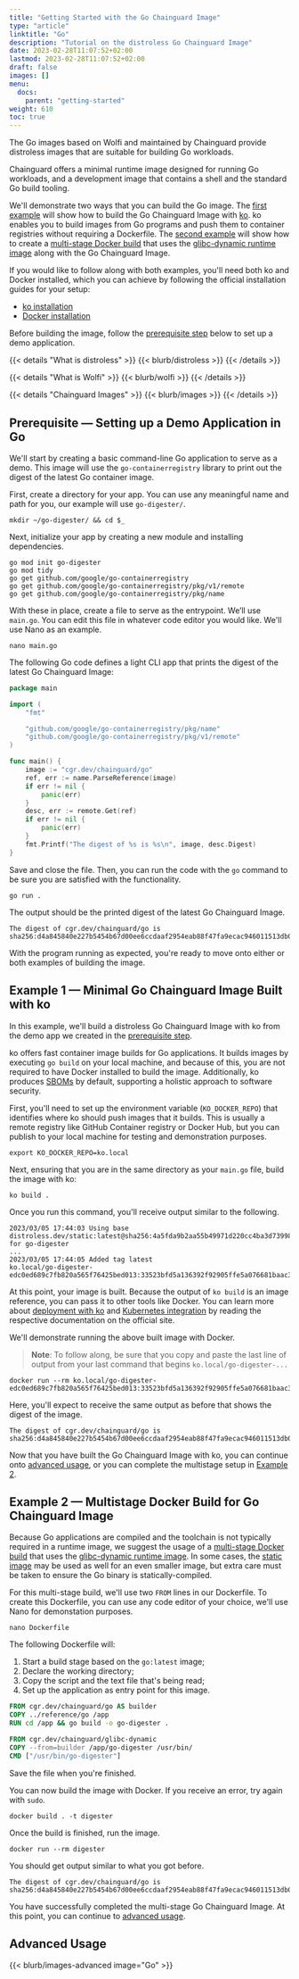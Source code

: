 ```yaml
---
title: "Getting Started with the Go Chainguard Image"
type: "article"
linktitle: "Go"
description: "Tutorial on the distroless Go Chainguard Image"
date: 2023-02-28T11:07:52+02:00
lastmod: 2023-02-28T11:07:52+02:00
draft: false
images: []
menu:
  docs:
    parent: "getting-started"
weight: 610
toc: true
---
```


The Go images based on Wolfi and maintained by Chainguard provide distroless images that are suitable for building Go workloads.

Chainguard offers a minimal runtime image designed for running Go workloads, and a development image that contains a shell and the standard Go build tooling.

We'll demonstrate two ways that you can build the Go image. The [first example](#example-1-minimal-go-chainguard-image-built-with-ko) will show how to build the Go Chainguard Image with [ko](https://ko.build/). ko enables you to build images from Go programs and push them to container registries without requiring a Dockerfile. The [second example](#example-2--multistage-docker-build-for-go-chainguard-image) will show how to create a [multi-stage Docker build](https://docs.docker.com/build/building/multi-stage/) that uses the [glibc-dynamic runtime image](/chainguard/chainguard-images/reference/glibc-dynamic/overview/) along with the Go Chainguard Image.

If you would like to follow along with both examples, you'll need both ko and Docker installed, which you can achieve by following the official installation guides for your setup:

* [ko installation](https://ko.build/install/)
* [Docker installation](https://docs.docker.com/get-docker/)

Before building the image, follow the [prerequisite step](#prerequisite--setting-up-a-demo-application-in-go) below to set up a demo application.

{{< details "What is distroless" >}}
{{< blurb/distroless >}}
{{< /details >}}

{{< details "What is Wolfi" >}}
{{< blurb/wolfi >}}
{{< /details >}}

{{< details "Chainguard Images" >}}
{{< blurb/images >}}
{{< /details >}}

## Prerequisite — Setting up a Demo Application in Go

We'll start by creating a basic command-line Go application to serve as a demo. This image will use the `go-containerregistry` library to print out the digest of the latest Go container image.

First, create a directory for your app. You can use any meaningful name and path for you, our example will use `go-digester/`.

```shell
mkdir ~/go-digester/ && cd $_
```

Next, initialize your app by creating a new module and installing dependencies.

```shell
go mod init go-digester
go mod tidy
go get github.com/google/go-containerregistry
go get github.com/google/go-containerregistry/pkg/v1/remote
go get github.com/google/go-containerregistry/pkg/name
```

With these in place, create a file to serve as the entrypoint. We’ll use `main.go`. You can edit this file in whatever code editor you would like. We'll use Nano as an example.

```shell
nano main.go
```

The following Go code defines a light CLI app that prints the digest of the latest Go Chainguard Image:

```go
package main

import (
	"fmt"

	"github.com/google/go-containerregistry/pkg/name"
	"github.com/google/go-containerregistry/pkg/v1/remote"
)

func main() {
	image := "cgr.dev/chainguard/go"
	ref, err := name.ParseReference(image)
	if err != nil {
		panic(err)
	}
	desc, err := remote.Get(ref)
	if err != nil {
		panic(err)
	}
	fmt.Printf("The digest of %s is %s\n", image, desc.Digest)
}
```

Save and close the file. Then, you can run the code with the `go` command to be sure you are satisfied with the functionality.

```shell
go run .
```

The output should be the printed digest of the latest Go Chainguard Image.

```
The digest of cgr.dev/chainguard/go is sha256:d4a845840e227b5454b67d00ee6ccdaaf2954eab88f47fa9ecac946011513db0
```

With the program running as expected, you're ready to move onto either or both examples of building the image.

## Example 1 — Minimal Go Chainguard Image Built with ko

In this example, we'll build a distroless Go Chainguard Image with ko from the demo app we created in the [prerequisite step](#prerequisite--setting-up-a-demo-application-in-go).

ko offers fast container image builds for Go applications. It builds images by executing `go build` on your local machine, and because of this, you are not required to have Docker installed to build the image. Additionally, ko produces [SBOMs](/open-source/sbom/what-is-an-sbom/) by default, supporting a holistic approach to software security.

First, you'll need to set up the environment variable (`KO_DOCKER_REPO`) that identifies where ko should push images that it builds. This is usually a remote registry like GitHub Container registry or Docker Hub, but you can publish to your local machine for testing and demonstration purposes.

```shell
export KO_DOCKER_REPO=ko.local
```

Next, ensuring that you are in the same directory as your `main.go` file, build the image with ko:

```shell
ko build .
```

Once you run this command, you'll receive output similar to the following.

```
2023/03/05 17:44:03 Using base distroless.dev/static:latest@sha256:4a5fda9b2aa55b49971d220cc4ba3d73998084e37e437f23721836112015c2d4 for go-digester
...
2023/03/05 17:44:05 Added tag latest
ko.local/go-digester-edc0ed689c7fb820a565f76425bed013:33523bfd5a136392f92905ffe5a076681baac3060d48c2b9ff2f787a7cc90dfd
```

At this point, your image is built. Because the output of `ko build` is an image reference, you can pass it to other tools like Docker. You can learn more about [deployment with ko](https://ko.build/deployment/) and [Kubernetes integration](https://ko.build/features/k8s/) by reading the respective documentation on the official site.

We'll demonstrate running the above built image with Docker.

> **Note**: To follow along, be sure that you copy and paste the last line of output from your last command that begins `ko.local/go-digester-...`

```shell
docker run --rm ko.local/go-digester-edc0ed689c7fb820a565f76425bed013:33523bfd5a136392f92905ffe5a076681baac3060d48c2b9ff2f787a7cc90dfd
```

Here, you'll expect to receive the same output as before that shows the digest of the image.

```
The digest of cgr.dev/chainguard/go is sha256:d4a845840e227b5454b67d00ee6ccdaaf2954eab88f47fa9ecac946011513db0
```

Now that you have built the Go Chainguard Image with ko, you can continue onto [advanced usage](#advanced-usage), or you can complete the multistage setup in [Example 2](#example-2--multistage-docker-build-for-go-chainguard-image).

## Example 2 — Multistage Docker Build for Go Chainguard Image

Because Go applications are compiled and the toolchain is not typically required in a runtime image, we suggest the usage of a [multi-stage Docker build](https://docs.docker.com/build/building/multi-stage/) that uses the [glibc-dynamic runtime image](/chainguard/chainguard-images/reference/glibc-dynamic/overview/). In some cases, the [static image](/chainguard/chainguard-images/reference/static/overview/) may be used as well for an even smaller image, but extra care must be taken to ensure the Go binary is statically-compiled.

For this multi-stage build, we'll use two `FROM` lines in our Dockerfile. To create this Dockerfile, you can use any code editor of your choice, we'll use Nano for demonstation purposes.

```shell
nano Dockerfile
```

The following Dockerfile will:

1. Start a build stage based on the `go:latest` image;
2. Declare the working directory;
3. Copy the script and the text file that's being read;
4. Set up the application as entry point for this image.

```Dockerfile
FROM cgr.dev/chainguard/go AS builder
COPY ../reference/go /app
RUN cd /app && go build -o go-digester .

FROM cgr.dev/chainguard/glibc-dynamic
COPY --from=builder /app/go-digester /usr/bin/
CMD ["/usr/bin/go-digester"]
```

Save the file when you're finished.

You can now build the image with Docker. If you receive an error, try again with `sudo`.

```shell
docker build . -t digester
```

Once the build is finished, run the image.

```shell
docker run --rm digester
```

You should get output similar to what you got before.

```
The digest of cgr.dev/chainguard/go is sha256:d4a845840e227b5454b67d00ee6ccdaaf2954eab88f47fa9ecac946011513db0
```

You have successfully completed the multi-stage Go Chainguard Image. At this point, you can continue to [advanced usage](#advanced-usage).

## Advanced Usage

{{< blurb/images-advanced image="Go" >}}
